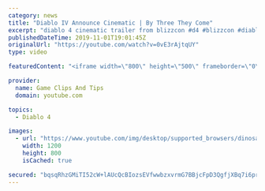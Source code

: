 ```yaml
---
category: news
title: "Diablo IV Announce Cinematic | By Three They Come"
excerpt: "diablo 4 cinematic trailer from blizzcon #d4 #blizzcon #diablo."
publishedDateTime: 2019-11-01T19:01:45Z
originalUrl: "https://youtube.com/watch?v=0vE3rAjtqUY"
type: video

featuredContent: "<iframe width=\"800\" height=\"500\" frameborder=\"0\" src=\"https://www.youtube.com/embed/0vE3rAjtqUY\" allow=\"accelerometer; autoplay; encrypted-media; gyroscope; picture-in-picture\" allowfullscreen></iframe>"

provider:
  name: Game Clips And Tips
  domain: youtube.com

topics:
  - Diablo 4

images:
  - url: "https://www.youtube.com/img/desktop/supported_browsers/dinosaur.png"
    width: 1200
    height: 800
    isCached: true

secured: "bqsqRhzGMiTI52cW+lAUcQcBIozsEVfwwbzxvrmG7BBjcFpD3QgfjXBq7i6prXlQj1optF265RphyB9cj80SxBJ5yRB9rmQVaLwwAG+mJ7Dbzm8XmQt9j0nStHcLIzLOhyYkBWCnEiX9EeXfFxfVx7Sg8Y+vzaJTLAC2TT0n5nOWCsNNT0VFOnsMegEBjCgIkLNxErr+DDoZia1rS4BkrtNThcMrAzkghFg02dCbRLWW8Hr6CnuRJFjJ/YHOuQiC4N1PEzRIQEZjpMsqAGZFNw6GmwzANAbYQUUcibAdRxBURkGkVBPY7EwR1UyInaexo4c0N0jpangHjO4dyVdb+C4ivAhcILS2KZuLThOSbcVeAOa7CJtBb5/tZ91nOCOP1/3pfZIlK93OFmLo0O+Ksg==;N8FiQKuOSfRgTZ+kkjzLOg=="
---
```


